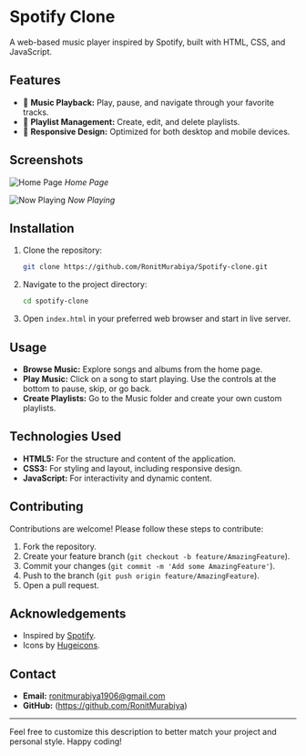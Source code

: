 # Spotify Clone

A web-based music player inspired by Spotify, built with HTML, CSS, and JavaScript.

## Features

- 🎵 **Music Playback:** Play, pause, and navigate through your favorite tracks.
- 📄 **Playlist Management:** Create, edit, and delete playlists.
- 🎨 **Responsive Design:** Optimized for both desktop and mobile devices.

## Screenshots

![Home Page](screenshot/spotify.png)
*Home Page*

![Now Playing](screenshot/playing.png)
*Now Playing*

## Installation

1. Clone the repository:
    ```sh
    git clone https://github.com/RonitMurabiya/Spotify-clone.git
    ```

2. Navigate to the project directory:
    ```sh
    cd spotify-clone
    ```

3. Open `index.html` in your preferred web browser and start in live server.

## Usage

- **Browse Music:** Explore songs and albums from the home page.
- **Play Music:** Click on a song to start playing. Use the controls at the bottom to pause, skip, or go back.
- **Create Playlists:** Go to the Music folder and create your own custom playlists.

## Technologies Used

- **HTML5:** For the structure and content of the application.
- **CSS3:** For styling and layout, including responsive design.
- **JavaScript:** For interactivity and dynamic content.

## Contributing

Contributions are welcome! Please follow these steps to contribute:

1. Fork the repository.
2. Create your feature branch (`git checkout -b feature/AmazingFeature`).
3. Commit your changes (`git commit -m 'Add some AmazingFeature'`).
4. Push to the branch (`git push origin feature/AmazingFeature`).
5. Open a pull request.

## Acknowledgements

- Inspired by [Spotify](https://open.spotify.com).
- Icons by [Hugeicons](https://hugeicons.com/).

## Contact

- **Email:** ronitmurabiya1906@gmail.com
- **GitHub:** (https://github.com/RonitMurabiya)

---

Feel free to customize this description to better match your project and personal style. Happy coding!
 
